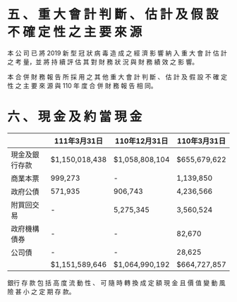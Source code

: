# 五 、 重 大 會 計 判 斷 、 估 計 及 假 設 不 確 定 性 之 主 要 來 源

本 公 司 已 將 2019 新 型 冠 狀 病 毒 造 成 之 經 濟 影 響 納 入 重 大 會 計 估 計 之 考 量，並 將 持 續 評 估 其 對 財 務 狀 況 與 財 務 績 效 之 影 響。

本 合 併 財 務 報 告 所 採 用 之 其 他 重 大 會 計 判 斷 、 估 計 及 假 設 不 確 定 性 之 主 要 來 源 與 110 年 度 合 併 財 務 報 告 相 同。

# 六 、 現 金 及 約 當 現 金

| |111年3月31日|110年12月31日|110年3月31日|
|---|---|---|---|
|現金及銀行存款|$1,150,018,438|$1,058,808,104|$655,679,622|
|商業本票|999,273|-|1,139,850|
|政府公債|571,935|906,743|4,236,566|
|附買回交易|-|5,275,345|3,560,524|
|政府機構債券|-|-|82,670|
|公司債|-|-|28,625|
| |$1,151,589,646|$1,064,990,192|$664,727,857|

銀行 存 款 包 括 高 度 流 動 性 、 可 隨 時 轉 換 成 定 額 現 金 且 價 值 變 動 風 險 甚 小 之 定 期 存 款。